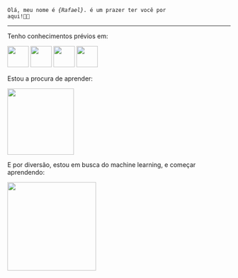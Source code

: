 <code>Olá, meu nome é <em>{Rafael}</em>. é um prazer ter você por aqui!&#x1F44B;&#x1F603;</code>
<hr>
<div>
  <p>Tenho conhecimentos prévios em:</p>
  <img src="https://cdn.jsdelivr.net/gh/devicons/devicon/icons/html5/html5-original.svg" style="width: 3rem"/>
  <img src="https://cdn.jsdelivr.net/gh/devicons/devicon/icons/css3/css3-original.svg" style="width: 3rem"/>
  <img src="https://cdn.jsdelivr.net/gh/devicons/devicon/icons/javascript/javascript-original.svg" style="width: 3rem"/>
  <img src="https://cdn.jsdelivr.net/gh/devicons/devicon/icons/python/python-original.svg" style="width: 3rem"/>
</div>
<div>
  <p>Estou a procura de aprender:</p>
  <img src="https://logos-download.com/wp-content/uploads/2016/09/React_logo_wordmark.png" style="width: 150px;">
</div>
<div>
  <p>E por diversão, estou em busca do machine learning, e começar aprendendo:</p>
  <img src="https://www.ambientelivre.com.br/images/logos_open_source/tensorflow_logo.png" style="width: 200px;">
</div>


<!---
RafaelDuque049/RafaelDuque049 is a ✨ special ✨ repository because its `README.md` (this file) appears on your GitHub profile.
You can click the Preview link to take a look at your changes.
--->
